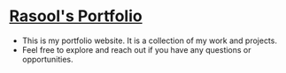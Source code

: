 # [Rasool's Portfolio](https://sunny-gumption-85eabb.netlify.app/)

- This is my portfolio website. It is a collection of my work and projects.
- Feel free to explore and reach out if you have any questions or opportunities.
